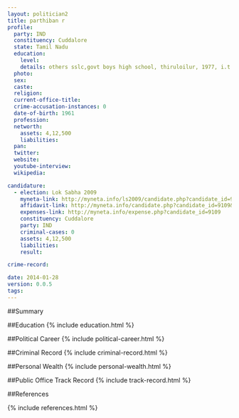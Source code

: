 ```yaml
---
layout: politician2
title: parthiban r
profile: 
  party: IND
  constituency: Cuddalore
  state: Tamil Nadu
  education: 
    level: 
    details: others sslc,govt boys high school, thiruloilur, 1977, i.t.i (1981-83), thiruvannamalai.
  photo: 
  sex: 
  caste: 
  religion: 
  current-office-title: 
  crime-accusation-instances: 0
  date-of-birth: 1961
  profession: 
  networth: 
    assets: 4,12,500
    liabilities: 
  pan: 
  twitter: 
  website: 
  youtube-interview: 
  wikipedia: 

candidature: 
  - election: Lok Sabha 2009
    myneta-link: http://myneta.info/ls2009/candidate.php?candidate_id=9109
    affidavit-link: http://myneta.info/candidate.php?candidate_id=9109&scan=original
    expenses-link: http://myneta.info/expense.php?candidate_id=9109
    constituency: Cuddalore 
    party: IND
    criminal-cases: 0
    assets: 4,12,500
    liabilities: 
    result:  

crime-record: 

date: 2014-01-28
version: 0.0.5
tags: 
---
```

##Summary


##Education
{% include education.html %}


##Political Career
{% include political-career.html %}


##Criminal Record
{% include criminal-record.html %}


##Personal Wealth
{% include personal-wealth.html %}


##Public Office Track Record
{% include track-record.html %}


##References


{% include references.html %}